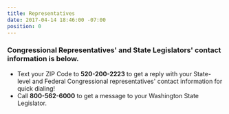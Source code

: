 ```yaml
---
title: Representatives
date: 2017-04-14 18:46:00 -07:00
position: 0
---
```


### Congressional Representatives' and State Legislators' contact information is below.  

* Text your ZIP Code to **520-200-2223** to get a reply with your State-level and Federal Congressional representatives' contact information for quick dialing!
* Call **800-562-6000** to get a message to your Washington State Legislator.